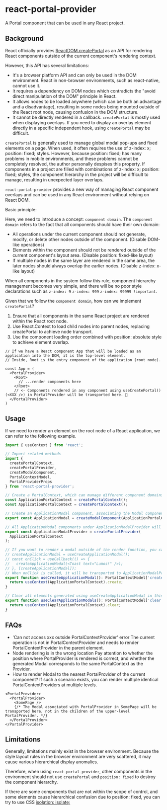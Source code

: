 # react-portal-provider

A Portal component that can be used in any React project.

## Background

React officially provides [ReactDOM.createPortal](https://react.dev/reference/react-dom/createPortal) as an API for rendering React components outside of the current component's rendering context.

However, this API has several limitations:

- It's a browser platform API and can only be used in the DOM environment. React in non-browser environments, such as react-native, cannot use it.
- It requires a dependency on DOM nodes which contradicts the "avoid direct manipulation of the DOM" principle in React.
- It allows nodes to be loaded anywhere (which can be both an advantage and a disadvantage), resulting in some nodes being mounted outside of the React root node, causing confusion in the DOM structure.
- It cannot be directly rendered in a callback. `createPortal` is mostly used when displaying overlays. If you need to display an overlay element directly in a specific independent hook, using `createPortal` may be difficult.

`createPortal` is generally used to manage global modal pop-ups and fixed elements on a page. When used, it often requires the use of z-index: x; position: fixed; styles. However, because position: fixed; has many problems in mobile environments, and these problems cannot be completely resolved, the author personally despises this property. If components in a project are filled with combinations of z-index: x; position: fixed; styles, the component hierarchy in the project will be difficult to manage, resulting in unexpected layer overlaps.

`react-portal-provider` provides a new way of managing React component overlays and can be used in any React environment without relying on React DOM.

Basic principle:

Here, we need to introduce a concept: `component domain`. The `component domain` refers to the fact that all components should have their own domain:

- All operations under the current component should not generate, modify, or delete other nodes outside of the component. (Disable DOM-like operations)
- Elements within the component should not be rendered outside of the current component's layout area. (Disable position: fixed-like layout)
- If multiple nodes in the same layer are rendered in the same area, the later nodes should always overlap the earlier nodes. (Disable z-index: x-like layout)

When all components in the system follow this rule, component hierarchy management becomes very simple, and there will be no poor style declarations such as `z-index: 9` `z-index: 999` `z-index: 99999 !important`.

Given that we follow the `component domain`, how can we implement `createPortal`?

1. Ensure that all components in the same React project are rendered within the React root node.
2. Use React.Context to load child nodes into parent nodes, replacing createPortal to achieve node transport.
3. Use the component loading order combined with position: absolute style to achieve element overlap.

```tsx
// If we have a React component App that will be loaded as an application into the DOM, it is the top-level element.
// Inside, Root is the entry component of the application (root node).

const App = (
  <PortalProvider>
    <Root>
      // ...render components here
    </Root>
    // <- Components rendered in any component using useCreatePortal()(<XXX />) in PortalProvider will be transported here. 🎉
  </PortalProvider>
)
```

## Usage

If we need to render an element on the root node of a React application, we can refer to the following example.

```ts
import { useContext } from 'react';

// Import related methods
import {
  createPortalContext,
  createPortalProvider,
  createModalComponent,
  PortalContextModel,
  PortalProviderProps
} from 'react-portal-provider';

// Create a PortalContext, which can manage different component domains through different contexts.
const ApplicationPortalContext = createPortalContext();
const ApplicationPortalContext = createPortalContext();

// Create an ApplicationModal component, associating the Modal component with ApplicationPortalContext.
export const ApplicationModal = createModalComponent(ApplicationPortalContext);

// All ApplicationModal components under ApplicationModalProvider will be transported to the children of ApplicationModalProvider.
export const ApplicationModalProvider = createPortalProvider(
  ApplicationPortalContext
);

// If you want to render a modal outside of the render function, you can use useCreateApplicationModal to generate popups.
// createApplicationModal = useCreateApplicationModal();
// const onClick = useCallback(() => {
//   createApplicationModal(<Toast text="Lumos!" />);
// }, [createApplicationModal]);
// When onClick is called, it will be transported to ApplicationModalProvider.
export function useCreateApplicationModal(): PortalContextModel['create'] {
  return useContext(ApplicationPortalContext).create;
}

// Clear all elements generated using useCreateApplicationModal in this PortalContext.
export function useClearApplicationModals(): PortalContextModel['clear'] {
  return useContext(ApplicationPortalContext).clear;
}
```

## FAQs

- 'Can not access xxx outside PortalContextProvider' error
  The current operation is not in PortalContextProvider and needs to render PortalContextProvider in the parent element.
- Node rendering is in the wrong location
  Pay attention to whether the position where PortalProvider is rendered is correct, and whether the generated Modal corresponds to the same PortalContext as the Provider.
- How to render Modal to the nearest PortalProvider of the current component?
  If such a scenario exists, you can render multiple identical PortalContextProviders at multiple levels.

```tsx
<PortalProvider>
  <PortalProvider>
    <SomePage />
    {/* The Modal associated with PortalProvider in SomePage will be transported here, not in the children of the upper-level PortalProvider. */}
  </PortalProvider>
</PortalProvider>
```

## Limitations

Generally, limitations mainly exist in the browser environment. Because the style layout rules in the browser environment are very scattered, it may cause various hierarchical display anomalies.

Therefore, when using `react-portal-provider`, other components in the environment should not use `createPortal` and `position: fixed` to destroy the component hierarchy.

If there are some components that are not within the scope of control, and some elements cause hierarchical confusion due to position: fixed, you can try to use CSS [isolation: isolate;](https://developer.mozilla.org/en-US/docs/Web/CSS/isolation)
